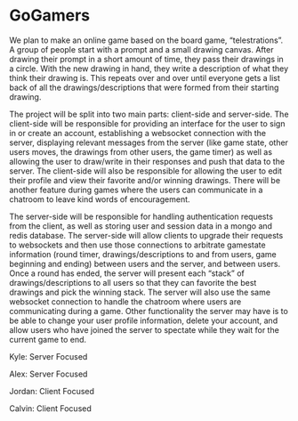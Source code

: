 # GoGamers
We plan to make an online game based on the board game, “telestrations”. A group of people start with a prompt and a small drawing canvas. After drawing their prompt in a short amount of time, they pass their drawings in a circle. With the new drawing in hand, they write a description of what they think their drawing is. This repeats over and over until everyone gets a list back of all the drawings/descriptions that were formed from their starting drawing.

The project will be split into two main parts: client-side and server-side. The client-side will be responsible for providing an interface for the user to sign in or create an account, establishing a websocket connection with the server, displaying relevant messages from the server (like game state, other users moves, the drawings from other users, the game timer) as well as allowing the user to draw/write in their responses and push that data to the server. The client-side will also be responsible for allowing the user to edit their profile and view their favorite and/or winning drawings. There will be another feature during games where the users can communicate in a chatroom to leave kind words of encouragement.

The server-side will be responsible for handling authentication requests from the client, as well as storing user and session data in a mongo and redis database. The server-side will allow clients to upgrade their requests to websockets and then use those connections to arbitrate gamestate information (round timer, drawings/descriptions to and from users, game beginning and ending) between users and the server, and between users. Once a round has ended, the server will present each “stack” of drawings/descriptions to all users so that they can favorite the best drawings and pick the winning stack. The server will also use the same websocket connection to handle the chatroom where users are communicating during a game. Other functionality the server may have is to be able to change your user profile information, delete your account, and allow users who have joined the server to spectate while they wait for the current game to end. 

Kyle: Server Focused 

Alex: Server Focused 

Jordan: Client Focused 

Calvin: Client Focused 
